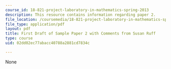 ```yaml
---
course_id: 18-821-project-laboratory-in-mathematics-spring-2013
description: This resource contains information regarding paper 2.
file_location: /coursemedia/18-821-project-laboratory-in-mathematics-spring-2013/02dd02ec77abacc40788a2881cd7834c_MIT18_821S13_paper2-susan.pdf
file_type: application/pdf
layout: pdf
title: First Draft of Sample Paper 2 with Comments from Susan Ruff
type: course
uid: 02dd02ec77abacc40788a2881cd7834c

---
```

None